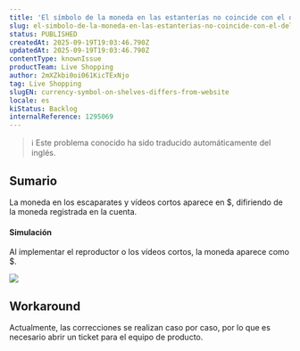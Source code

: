 ```yaml
---
title: 'El símbolo de la moneda en las estanterías no coincide con el del sitio web'
slug: el-simbolo-de-la-moneda-en-las-estanterias-no-coincide-con-el-del-sitio-web
status: PUBLISHED
createdAt: 2025-09-19T19:03:46.790Z
updatedAt: 2025-09-19T19:03:46.790Z
contentType: knownIssue
productTeam: Live Shopping
author: 2mXZkbi0oi061KicTExNjo
tag: Live Shopping
slugEN: currency-symbol-on-shelves-differs-from-website
locale: es
kiStatus: Backlog
internalReference: 1295069
---
```


>ℹ️ Este problema conocido ha sido traducido automáticamente del inglés.

## Sumario


La moneda en los escaparates y vídeos cortos aparece en $, difiriendo de la moneda registrada en la cuenta.


#### Simulación


Al implementar el reproductor o los vídeos cortos, la moneda aparece como $.

 ![](https://vtexhelp.zendesk.com/attachments/token/rMo7HrJ2BnvXa45qfxOasRtJO/?name=SCR-20250919-nrtw.png)

## Workaround


Actualmente, las correcciones se realizan caso por caso, por lo que es necesario abrir un ticket para el equipo de producto.


